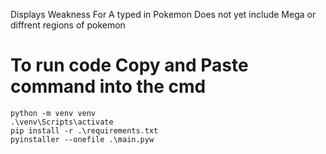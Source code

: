 Displays Weakness For A typed in Pokemon Does not yet include Mega or diffrent regions of pokemon
# To run code Copy and Paste command into the cmd

```
python -m venv venv
.\venv\Scripts\activate
pip install -r .\requirements.txt
pyinstaller --onefile .\main.pyw
```
